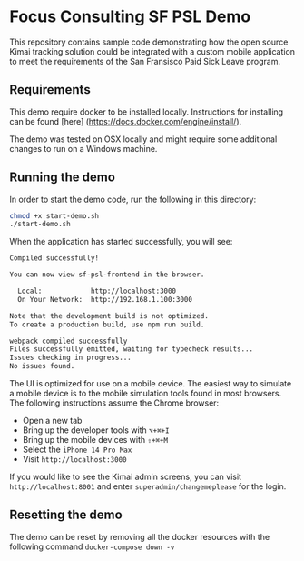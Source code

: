 # Focus Consulting SF PSL Demo

This repository contains sample code demonstrating how the open source Kimai tracking solution could be integrated with a custom mobile application to meet the
requirements of the San Fransisco Paid Sick Leave program.

## Requirements

This demo require docker to be installed locally. Instructions for installing can be found [here]
(https://docs.docker.com/engine/install/).

The demo was tested on OSX locally and might require some additional changes to run on a Windows machine.

## Running the demo

In order to start the demo code, run the following in this directory:

```sh
chmod +x start-demo.sh
./start-demo.sh
```

When the application has started successfully, you will see:

```sh
Compiled successfully!

You can now view sf-psl-frontend in the browser.

  Local:            http://localhost:3000
  On Your Network:  http://192.168.1.100:3000

Note that the development build is not optimized.
To create a production build, use npm run build.

webpack compiled successfully
Files successfully emitted, waiting for typecheck results...
Issues checking in progress...
No issues found.
```

The UI is optimized for use on a mobile device. The easiest way to simulate a mobile device is to the mobile simulation tools found in most browsers. The following instructions assume the Chrome browser:

- Open a new tab
- Bring up the developer tools with `⌥+⌘+I`
- Bring up the mobile devices with `⇧+⌘+M`
- Select the `iPhone 14 Pro Max`
- Visit `http://localhost:3000`

If you would like to see the Kimai admin screens, you can visit `http://localhost:8001` and enter `superadmin/changemeplease` for the login.

## Resetting the demo

The demo can be reset by removing all the docker resources with the following command `docker-compose down -v`
